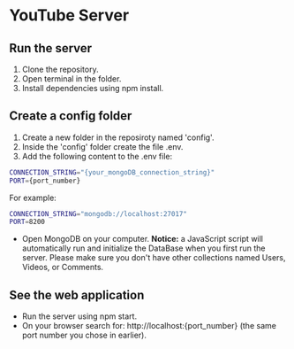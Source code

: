 # YouTube Server

## Run the server
1. Clone the repository.
2. Open terminal in the folder.
3. Install dependencies using npm install.

## Create a config folder
1. Create a new folder in the reposiroty named 'config'.
2. Inside the 'config' folder create the file .env.
3. Add the following content to the .env file:
  ```bash
  CONNECTION_STRING="{your_mongoDB_connection_string}"
  PORT={port_number}
  ```
  For example:
  ```bash
  CONNECTION_STRING="mongodb://localhost:27017"
  PORT=8200
  ```

* Open MongoDB on your computer.
**Notice:**  a JavaScript script will automatically run and initialize the DataBase when you first run the server. Please make sure you don't have other collections named Users, Videos,    or Comments.
  
## See the web application
* Run the server using npm start.
* On your browser search for: http://localhost:{port_number} (the same port number you chose in earlier).




